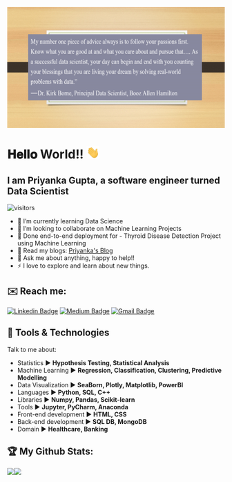 
![Header](https://github.com/guptapriyanka06/guptapriyanka06/blob/main/header2.PNG)
<h1> 𝐇𝐞𝐥𝐥𝐨 World!!   <img src="https://raw.githubusercontent.com/ABSphreak/ABSphreak/master/gifs/Hi.gif" width="30px"></h1> 
<h2> I am Priyanka Gupta, a software engineer turned Data Scientist </h2>

![visitors](https://visitor-badge.glitch.me/badge?page_id=guptapriyanka06.guptapriyanka06)

- 🌱 I’m currently learning Data Science
- 💞️ I’m looking to collaborate on Machine Learning Projects
- 🔭 Done end-to-end deployment for - Thyroid Disease Detection Project using Machine Learning
- 📝 Read my blogs: [Priyanka's Blog](https://gupta-priyanka06.medium.com)
- 💬 Ask me about anything, happy to help!!
- ⚡ I love to explore and learn about new things.


## ✉️ Reach me:

[![Linkedin Badge](https://img.shields.io/badge/-priyankagupta06-blue?style=flat-square&logo=Linkedin&logoColor=white&link=https://www.linkedin.com/in/priyanka-gupta06/)](https://www.linkedin.com/in/priyanka-gupta06/) 
[![Medium Badge](https://img.shields.io/badge/-guptapriyanka06-03a57a?style=flat-square&labelColor=000000&logo=Medium&link=https://gupta-priyanka06.medium.com)](https://gupta-priyanka06.medium.com)
[![Gmail Badge](https://img.shields.io/badge/-gupta.priyanka06@gmail.com-c14438?style=flat-square&logo=Gmail&logoColor=white&link=mailto:mailharshkhatri@gmail.com)](mailto:mailharshkhatri@gmail.com)


 ## 🧰 Tools & Technologies
Talk to me about:

- Statistics ► **Hypothesis Testing, Statistical Analysis**
- Machine Learning ► **Regression, Classification, Clustering, Predictive Modelling**
- Data Visualization ► **SeaBorn, Plotly, Matplotlib, PowerBI**
- Languages ► **Python, SQL, C++**
- Libraries ► **Numpy, Pandas, Scikit-learn**
- Tools ► **Jupyter, PyCharm, Anaconda**
- Front-end development ► **HTML, CSS**
- Back-end development ► **SQL DB, MongoDB**
- Domain  ► **Healthcare, Banking**

## :trophy: My Github Stats:

<!--
![GitHub stats](https://readme-stats-cfgj2cxdy.vercel.app/api?username=guptapriyanka06&count_private=true&show_icons=true&theme=tokyonight)
![Top Langs](https://readme-stats-cfgj2cxdy.vercel.app/api/top-langs/?username=guptapriyanka06&hide=php&theme=tokyonight)
-->
<div>
<a href="https://github-readme-stats.vercel.app/api?username=guptapriyanka06&theme=tokyonight">
  <img  align="left" src="https://github-readme-stats.vercel.app/api?username=guptapriyanka06&count_private=true&show_icons=true&theme=tokyonight" />
</a>
<a href="https://github-readme-stats.vercel.app/api/top-langs/?username=guptapriyanka06&hide=php&theme=tokyonight">
  <img align="left" src="https://github-readme-stats.vercel.app/api/top-langs/?username=guptapriyanka06&hide=php&theme=tokyonight" />
</a>
</div>

